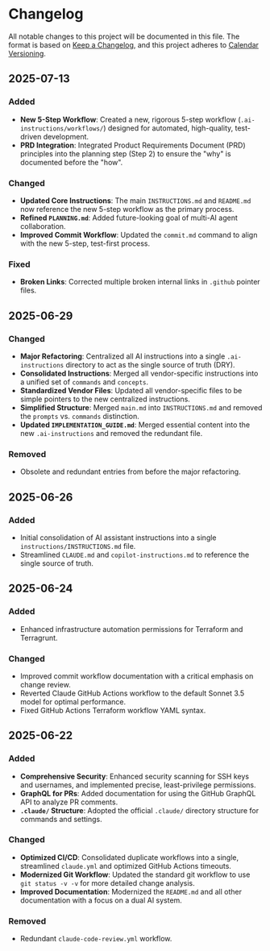 # Changelog

<!-- markdownlint-disable MD024 -->

All notable changes to this project will be documented in this file.
The format is based on [Keep a Changelog](https://keepachangelog.com/en/1.0.0/),
and this project adheres to [Calendar Versioning](https://calver.org/).

## 2025-07-13

### Added

- **New 5-Step Workflow**: Created a new, rigorous 5-step workflow (`.ai-instructions/workflows/`)
  designed for automated, high-quality, test-driven development.
- **PRD Integration**: Integrated Product Requirements Document (PRD) principles into the planning step (Step 2) to ensure the "why" is documented before the "how".

### Changed

- **Updated Core Instructions**: The main `INSTRUCTIONS.md` and `README.md` now reference the new 5-step workflow as the primary process.
- **Refined `PLANNING.md`**: Added future-looking goal of multi-AI agent collaboration.
- **Improved Commit Workflow**: Updated the `commit.md` command to align with the new 5-step, test-first process.

### Fixed

- **Broken Links**: Corrected multiple broken internal links in `.github` pointer files.

## 2025-06-29

### Changed

- **Major Refactoring**: Centralized all AI instructions into a single `.ai-instructions` directory to act as the single source of truth (DRY).
- **Consolidated Instructions**: Merged all vendor-specific instructions into a unified set of `commands` and `concepts`.
- **Standardized Vendor Files**: Updated all vendor-specific files to be simple pointers to the new centralized instructions.
- **Simplified Structure**: Merged `main.md` into `INSTRUCTIONS.md` and removed the `prompts` vs. `commands` distinction.
- **Updated `IMPLEMENTATION_GUIDE.md`**: Merged essential content into the new `.ai-instructions` and removed the redundant file.

### Removed

- Obsolete and redundant entries from before the major refactoring.

## 2025-06-26

### Added

- Initial consolidation of AI assistant instructions into a single `instructions/INSTRUCTIONS.md` file.
- Streamlined `CLAUDE.md` and `copilot-instructions.md` to reference the single source of truth.

## 2025-06-24

### Added

- Enhanced infrastructure automation permissions for Terraform and Terragrunt.

### Changed

- Improved commit workflow documentation with a critical emphasis on change review.
- Reverted Claude GitHub Actions workflow to the default Sonnet 3.5 model for optimal performance.
- Fixed GitHub Actions Terraform workflow YAML syntax.

## 2025-06-22

### Added

- **Comprehensive Security**: Enhanced security scanning for SSH keys and usernames, and implemented precise, least-privilege permissions.
- **GraphQL for PRs**: Added documentation for using the GitHub GraphQL API to analyze PR comments.
- **`.claude/` Structure**: Adopted the official `.claude/` directory structure for commands and settings.

### Changed

- **Optimized CI/CD**: Consolidated duplicate workflows into a single, streamlined `claude.yml` and optimized GitHub Actions timeouts.
- **Modernized Git Workflow**: Updated the standard git workflow to use `git status -v -v` for more detailed change analysis.
- **Improved Documentation**: Modernized the `README.md` and all other documentation with a focus on a dual AI system.

### Removed

- Redundant `claude-code-review.yml` workflow.
